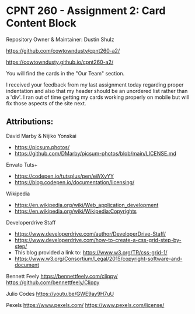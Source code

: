 
# CPNT 260 - Assignment 2: Card Content Block
Repository Owner & Maintainer: Dustin Shulz

https://github.com/cowtowndusty/cpnt260-a2/

https://cowtowndusty.github.io/cpnt260-a2/

You will find the cards in the "Our Team" section.

I received your feedback from my last assignment today regarding proper indentation and also that my header should be an unordered list rather than a 'div'. I ran out of time getting my cards working properly on mobile but will fix those aspects of the site next.

## Attributions:
David Marby & Nijiko Yonskai
- https://picsum.photos/
- https://github.com/DMarby/picsum-photos/blob/main/LICENSE.md

Envato Tuts+
- https://codepen.io/tutsplus/pen/eWXyYY
- https://blog.codepen.io/documentation/licensing/

Wikipedia
- https://en.wikipedia.org/wiki/Web_application_development
- https://en.wikipedia.org/wiki/Wikipedia:Copyrights

Developerdrive Staff 
- https://www.developerdrive.com/author/DeveloperDrive-Staff/
- https://www.developerdrive.com/how-to-create-a-css-grid-step-by-step/
- This blog provided a link to: https://www.w3.org/TR/css-grid-1/
- https://www.w3.org/Consortium/Legal/2015/copyright-software-and-document

Bennett Feely
https://bennettfeely.com/clippy/
https://github.com/bennettfeely/Clippy

Julio Codes
https://youtu.be/GWE9ay9H7uU

Pexels
https://www.pexels.com/
https://www.pexels.com/license/





